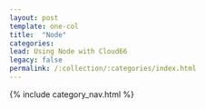 ```yaml
---
layout: post
template: one-col
title:  "Node"
categories:
lead: Using Node with Cloud66
legacy: false
permalink: /:collection/:categories/index.html
---
```

{% include category_nav.html %}

